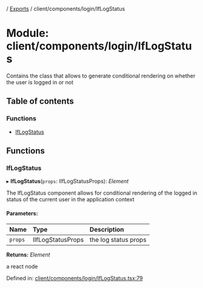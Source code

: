 [](../README.md) / [Exports](../modules.md) / client/components/login/IfLogStatus

# Module: client/components/login/IfLogStatus

Contains the class that allows to generate conditional rendering
on whether the user is logged in or not

## Table of contents

### Functions

- [IfLogStatus](client_components_login_iflogstatus.md#iflogstatus)

## Functions

### IfLogStatus

▸ **IfLogStatus**(`props`: IIfLogStatusProps): *Element*

The IfLogStatus component allows for conditional rendering of the
logged in status of the current user in the application context

#### Parameters:

Name | Type | Description |
:------ | :------ | :------ |
`props` | IIfLogStatusProps | the log status props   |

**Returns:** *Element*

a react node

Defined in: [client/components/login/IfLogStatus.tsx:79](https://github.com/onzag/itemize/blob/5fcde7cf/client/components/login/IfLogStatus.tsx#L79)
